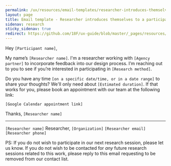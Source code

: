 ```yaml
---
permalink: /ux/resources/email-templates/researcher-introduces-themselves
layout: page
title: Email template - Researcher introduces themselves to a participant
sidenav: research
sticky_sidenav: true
redirect: https://github.com/18F/ux-guide/blob/master/_pages/resources/email-templates/researcher-introduces-themselves.md
---
```


Hey `[Participant name]`,

My name’s `[Researcher name]`. I'm a researcher working with `[Agency partner]` to incorporate feedback into our design process. I’m reaching out to you to see if you’re interested in participating in `[Research method]`.

Do you have any time `[on a specific date/time, or in a date range]` to share your thoughts? We'll only need about `[Estimated duration]`. If that works for you, please book an appointment with our team at the following link:

`[Google Calendar appointment link]`

Thanks,
`[Researcher name]`

---

`[Researcher name]`
Researcher, `[Organization]`
`[Researcher email]`
`[Researcher phone]`


PS: If you do not wish to participate in our next research session, please let us know. If you do not wish to be contacted for *any* future research sessions related to this work, please reply to this email requesting to be removed from our contact list.
